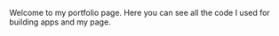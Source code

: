 Welcome to my portfolio page. Here you can see all the code I used for building apps and my page.



